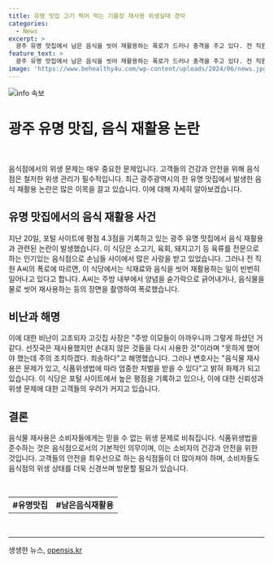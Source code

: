 ```yaml
---
title: 유명 맛집 고기 찍어 먹는 기름장 재사용 위생실태 경악
categories:
  - News
excerpt: >
  광주 유명 맛집에서 남은 음식을 씻어 재활용하는 폭로가 드러나 충격을 주고 있다. 전 직원의 증언에 따르면, 식당은 고기와 선지를 물로 씻은 후 재사용하고, 음식물 쓰레기도 적은 편이라고 한다. 이에 대해 사장은 주방 직원들의 판단으로 그런 일이 있었을 것이라며 사과했지만, 변호사는 식품위생법에 따라 음식물 재사용이 적발되면 엄중한 처벌을 받을 수 있다고 밝혀 분노를 토로했다. 이와 관련한 논란이 이어지고 있으며, 클릭하여 자세한 내용을 확인해보자. #유명맛집 #남은음식재활용
feature_text: >
  광주 유명 맛집에서 남은 음식을 씻어 재활용하는 폭로가 드러나 충격을 주고 있다. 전 직원의 증언에 따르면, 식당은 고기와 선지를 물로 씻은 후 재사용하고, 음식물 쓰레기도 적은 편이라고 한다. 이에 대해 사장은 주방 직원들의 판단으로 그런 일이 있었을 것이라며 사과했지만, 변호사는 식품위생법에 따라 음식물 재사용이 적발되면 엄중한 처벌을 받을 수 있다고 밝혀 분노를 토로했다. 이와 관련한 논란이 이어지고 있으며, 클릭하여 자세한 내용을 확인해보자. #유명맛집 #남은음식재활용
image: 'https://www.behealthy4u.com/wp-content/uploads/2024/06/news.jpg'
---
```


<p><img src="https://www.behealthy4u.com/wp-content/uploads/2024/06/news.jpg" alt="info 속보" /></p>

<h1 data-ke-size="size30">광주 유명 맛집, 음식 재활용 논란</h1>

<p data-ke-size="size16">&nbsp;</p>

<p>음식점에서의 위생 문제는 매우 중요한 문제입니다. 고객들의 건강과 안전을 위해 음식점은 철저한 위생 관리가 필수적입니다. 최근 광주광역시의 한 유명 맛집에서 발생한 음식 재활용 논란은 많은 이목을 끌고 있습니다. 이에 대해 자세히 알아보겠습니다.</p>

<h2 data-ke-size="size26">유명 맛집에서의 음식 재활용 사건</h2>

<p data-ke-size="size16">지난 20일, 포털 사이트에 평점 4.3점을 기록하고 있는 광주 유명 맛집에서 음식 재활용과 관련된 논란이 발생했습니다. 이 식당은 소고기, 육회, 돼지고기 등 육류를 전문으로 하는 인기있는 음식점으로 손님들 사이에서 많은 사랑을 받고 있었습니다. 그러나 전 직원 A씨의 폭로에 따르면, 이 식당에서는 식재료와 음식을 씻어 재활용하는 일이 빈번히 일어나고 있다고 합니다. A씨는 주방 내부에서 양념을 숟가락으로 긁어내거나, 음식물을 물로 씻어 재사용하는 등의 장면을 촬영하여 폭로했습니다.</p>

<h2 data-ke-size="size26">비난과 해명</h2>

<p data-ke-size="size16">이에 대한 비난이 고조되자 고깃집 사장은 "주방 이모들이 아까우니까 그렇게 하셨던 거 같다. 선짓국은 재사용했지만 손대지 않은 것들을 다시 사용한 것"이라며 "못하게 했어야 했는데 주의 조치하겠다. 죄송하다"고 해명했습니다. 그러나 변호사는 "음식물 재사용은 문제가 있고, 식품위생법에 따라 엄중한 처벌을 받을 수 있다"고 밝혀 화제가 되고 있습니다. 이 식당은 포털 사이트에서 높은 평점을 기록하고 있으나, 이에 대한 신뢰성과 위생 문제에 대한 고객들의 우려가 커지고 있습니다.</p>

<h2 data-ke-size="size26">결론</h2>

<p data-ke-size="size16">음식물 재사용은 소비자들에게는 믿을 수 없는 위생 문제로 비춰집니다. 식품위생법을 준수하는 것은 음식점으로서의 기본적인 의무이며, 이는 소비자의 건강과 안전을 위한 것입니다. 고객들의 안전을 최우선으로 하는 음식점들이 더 많아져야 하며, 소비자들도 음식점의 위생 상태를 더욱 신경쓰며 방문할 필요가 있습니다.</p>

<p data-ke-size="size16">&nbsp;</p>

<table>
    <tbody>
        <tr>
            <td style="text-align: center; height: 17px;"><b>#유명맛집</b></td>
            <td style="text-align: center; height: 17px;"><b>#남은음식재활용</b></td>
        </tr>
    </tbody>
</table>

<p data-ke-size="size16">&nbsp;</p>

<p><hr></p>
생생한 뉴스, <a href="https://opensis.kr" rel="dofollow">opensis.kr</a>


